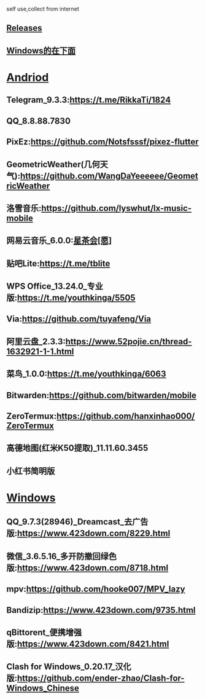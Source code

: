 self use,collect from internet 
## [Releases](https://github.com/2584191127/my-backups/releases)
## [Windows的在下面](#Windows)
# [Andriod](https://github.com/2584191127/my-backups/releases/tag/and)
## Telegram_9.3.3:https://t.me/RikkaTi/1824
## QQ_8.8.88.7830
## PixEz:https://github.com/Notsfsssf/pixez-flutter
## GeometricWeather(几何天气):https://github.com/WangDaYeeeeee/GeometricWeather
## 洛雪音乐:https://github.com/lyswhut/lx-music-mobile
## 网易云音乐_6.0.0:[星茶会[愿]](https://t.me/xingchahuistar)
## 贴吧Lite:https://t.me/tblite
## WPS Office_13.24.0_专业版:https://t.me/youthkinga/5505
## Via:https://github.com/tuyafeng/Via
## 阿里云盘_2.3.3:https://www.52pojie.cn/thread-1632921-1-1.html
## 菜鸟_1.0.0:https://t.me/youthkinga/6063
## Bitwarden:https://github.com/bitwarden/mobile
## ZeroTermux:https://github.com/hanxinhao000/ZeroTermux
## 高德地图(红米K50提取)_11.11.60.3455
## 小红书简明版
# [Windows](https://github.com/2584191127/my-backups/releases/tag/win)
## QQ_9.7.3(28946)_Dreamcast_去广告版:https://www.423down.com/8229.html
## 微信_3.6.5.16_多开防撤回绿色版:https://www.423down.com/8718.html
## mpv:https://github.com/hooke007/MPV_lazy
## Bandizip:https://www.423down.com/9735.html
## qBittorent_便携增强版:https://www.423down.com/8421.html
## Clash for Windows_0.20.17_汉化版:https://github.com/ender-zhao/Clash-for-Windows_Chinese
